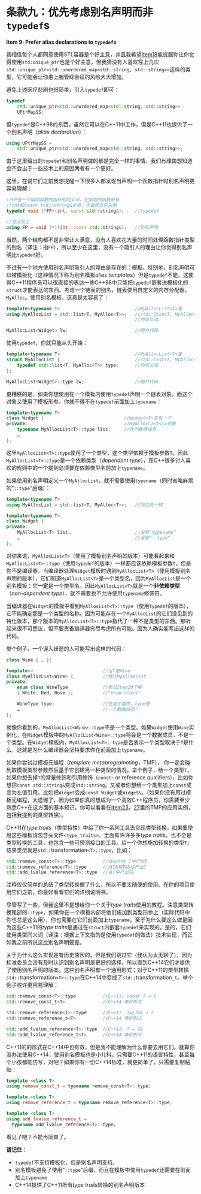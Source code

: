 # 条款九：优先考虑别名声明而非`typedef`s

**Item 9: Prefer alias declarations to `typedef`s**

我相信每个人都同意使用STL容器是个好主意，并且我希望[Item18](4.SmartPointers/item18.md)能说服你让你觉得使用`std:unique_ptr`也是个好主意，但我猜没有人喜欢写上几次 `std::unique_ptr<std::unordered_map<std::string, std::string>>`这样的类型，它可能会让你患上腕管综合征的风险大大增加。

避免上述医疗悲剧也很简单，引入`typedef`即可：
````cpp
typedef
    std::unique_ptr<std::unordered_map<std::string, std::string>>
    UPtrMapSS; 
````
但`typedef`是C++98的东西。虽然它可以在C++11中工作，但是C++11也提供了一个别名声明（*alias declaration*）：
````cpp
using UPtrMapSS =
    std::unique_ptr<std::unordered_map<std::string, std::string>>;
````
由于这里给出的`typedef`和别名声明做的都是完全一样的事情，我们有理由想知道会不会出于一些技术上的原因两者有一个更好。

这里，在说它们之前我想提醒一下很多人都发现当声明一个函数指针时别名声明更容易理解：
````cpp
//FP是一个指向函数的指针的同义词，它指向的函数带有
//int和const std::string&形参，不返回任何东西
typedef void (*FP)(int, const std::string&);    //typedef

//含义同上
using FP = void (*)(int, const std::string&);   //别名声明
````

当然，两个结构都不是非常让人满意，没有人喜欢花大量的时间处理函数指针类型的别名（译注：指`FP`），所以至少在这里，没有一个吸引人的理由让你觉得别名声明比`typedef`好。

不过有一个地方使用别名声明吸引人的理由是存在的：模板。特别地，别名声明可以被模板化（这种情况下称为别名模板*alias template*s）但是`typedef`不能。这使得C++11程序员可以很直接的表达一些C++98中只能把`typedef`嵌套进模板化的`struct`才能表达的东西。考虑一个链表的别名，链表使用自定义的内存分配器，`MyAlloc`。使用别名模板，这真是太容易了：

````cpp
template<typename T>                            //MyAllocList<T>是
using MyAllocList = std::list<T, MyAlloc<T>>;   //std::list<T, MyAlloc<T>>
                                                //的同义词

MyAllocList<Widget> lw;                         //用户代码
````
使用`typedef`，你就只能从头开始：
````cpp
template<typename T>                            //MyAllocList<T>是
struct MyAllocList {                            //std::list<T, MyAlloc<T>>
    typedef std::list<T, MyAlloc<T>> type;      //的同义词  
};

MyAllocList<Widget>::type lw;                   //用户代码
````
更糟糕的是，如果你想使用在一个模板内使用`typedef`声明一个链表对象，而这个对象又使用了模板形参，你就不得不在`typedef`前面加上`typename`：
````cpp
template<typename T>
class Widget {                              //Widget<T>含有一个
private:                                    //MyAllocLIst<T>对象
    typename MyAllocList<T>::type list;     //作为数据成员
    …
}; 
````
这里`MyAllocList<T>::type`使用了一个类型，这个类型依赖于模板参数`T`。因此`MyAllocList<T>::type`是一个依赖类型（*dependent type*），在C++很多讨人喜欢的规则中的一个提到必须要在依赖类型名前加上`typename`。

如果使用别名声明定义一个`MyAllocList`，就不需要使用`typename`（同时省略麻烦的“`::type`”后缀）：

````cpp
template<typename T> 
using MyAllocList = std::list<T, MyAlloc<T>>;   //同之前一样

template<typename T> 
class Widget {
private:
    MyAllocList<T> list;                        //没有“typename”
    …                                           //没有“::type”
};
````
对你来说，`MyAllocList<T>`（使用了模板别名声明的版本）可能看起来和`MyAllocList<T>::type`（使用`typedef`的版本）一样都应该依赖模板参数`T`，但是你不是编译器。当编译器处理`Widget`模板时遇到`MyAllocList<T>`（使用模板别名声明的版本），它们知道`MyAllocList<T>`是一个类型名，因为`MyAllocList`是一个别名模板：它**一定**是一个类型名。因此`MyAllocList<T>`就是一个**非依赖类型**（*non-dependent type*），就不需要也不允许使用`typename`修饰符。

当编译器在`Widget`的模板中看到`MyAllocList<T>::type`（使用`typedef`的版本），它不能确定那是一个类型的名称。因为可能存在一个`MyAllocList`的它们没见到的特化版本，那个版本的`MyAllocList<T>::type`指代了一种不是类型的东西。那听起来很不可思议，但不要责备编译器穷尽考虑所有可能。因为人确实能写出这样的代码。

举个例子，一个误入歧途的人可能写出这样的代码：

````cpp
class Wine { … };

template<>                          //当T是Wine
class MyAllocList<Wine> {           //特化MyAllocList
private:  
    enum class WineType             //参见Item10了解  
    { White, Red, Rose };           //"enum class"

    WineType type;                  //在这个类中，type是
    …                               //一个数据成员！
};
````
就像你看到的，`MyAllocList<Wine>::type`不是一个类型。如果`Widget`使用`Wine`实例化，在`Widget`模板中的`MyAllocList<Wine>::type`将会是一个数据成员，不是一个类型。在`Widget`模板内，`MyAllocList<T>::type`是否表示一个类型取决于`T`是什么，这就是为什么编译器会坚持要求你在前面加上`typename`。

如果你尝试过模板元编程（*template metaprogramming*，TMP）， 你一定会碰到取模板类型参数然后基于它创建另一种类型的情况。举个例子，给一个类型`T`，如果你想去掉`T`的常量修饰和引用修饰（`const`- or reference qualifiers），比如你想把`const std::string&`变成`std::string`。又或者你想给一个类型加上`const`或变为左值引用，比如把`Widget`变成`const Widget`或`Widget&`。（如果你没有用过模板元编程，太遗憾了，因为如果你真的想成为一个高效C++程序员，你需要至少熟悉C++在这方面的基本知识。你可以看看在[Item23](5.RRefMovSemPerfForw/item23.md)，[27](5.RRefMovSemPerfForw/item27.md)里的TMP的应用实例，包括我提到的类型转换）。

C++11在*type traits*（类型特性）中给了你一系列工具去实现类型转换，如果要使用这些模板请包含头文件`<type_traits>`。里面有许许多多*type traits*，也不全是类型转换的工具，也包含一些可预测接口的工具。给一个你想施加转换的类型`T`，结果类型就是`std::`transformation`<T>::type`，比如：

````cpp
std::remove_const<T>::type          //从const T中产出T
std::remove_reference<T>::type      //从T&和T&&中产出T
std::add_lvalue_reference<T>::type  //从T中产出T&
````
注释仅仅简单的总结了类型转换做了什么，所以不要太随便的使用。在你的项目使用它们之前，你最好看看它们的详细说明书。

尽管写了一些，但我这里不是想给你一个关于*type traits*使用的教程。注意类型转换尾部的`::type`。如果你在一个模板内部将他们施加到类型形参上（实际代码中你也总是这么用），你也需要在它们前面加上`typename`。至于为什么要这么做是因为这些C++11的*type traits*是通过在`struct`内嵌套`typedef`来实现的。是的，它们使用类型同义词（译注：根据上下文指的是使用`typedef`的做法）技术实现，而正如我之前所说这比别名声明要差。

关于为什么这么实现是有历史原因的，但是我们跳过它（我认为太无聊了），因为标准委员会没有及时认识到别名声明是更好的选择，所以直到C++14它们才提供了使用别名声明的版本。这些别名声明有一个通用形式：对于C++11的类型转换`std::`transformation`<T>::type`在C++14中变成了`std::`transformation`_t`。举个例子或许更容易理解：

````cpp
std::remove_const<T>::type          //C++11: const T → T 
std::remove_const_t<T>              //C++14 等价形式

std::remove_reference<T>::type      //C++11: T&/T&& → T 
std::remove_reference_t<T>          //C++14 等价形式

std::add_lvalue_reference<T>::type  //C++11: T → T& 
std::add_lvalue_reference_t<T>      //C++14 等价形式
````
C++11的的形式在C++14中也有效，但是我不能理解为什么你要去用它们。就算你没办法使用C++14，使用别名模板也是小儿科。只需要C++11的语言特性，甚至每个小孩都能仿写，对吧？如果你有一份C++14标准，就更简单了，只需要复制粘贴：
````cpp
template <class T> 
using remove_const_t = typename remove_const<T>::type;

template <class T> 
using remove_reference_t = typename remove_reference<T>::type;

template <class T> 
using add_lvalue_reference_t =
  typename add_lvalue_reference<T>::type; 
````
看见了吧？不能再简单了。

**请记住：**

+ `typedef`不支持模板化，但是别名声明支持。
+ 别名模板避免了使用“`::type`”后缀，而且在模板中使用`typedef`还需要在前面加上`typename`
+ C++14提供了C++11所有*type traits*转换的别名声明版本

